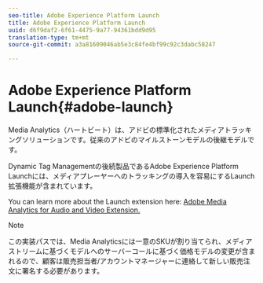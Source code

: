 ```yaml
---
seo-title: Adobe Experience Platform Launch
title: Adobe Experience Platform Launch
uuid: d6f9daf2-6f61-4475-9a77-94361bdd9d95
translation-type: tm+mt
source-git-commit: a3a81609046ab5e3c84fe4bf99c92c3dabc58247

---
```



# Adobe Experience Platform Launch{#adobe-launch}

Media Analytics（ハートビート）は、アドビの標準化されたメディアトラッキングソリューションです。従来のアドビのマイルストーンモデルの後継モデルです。

Dynamic Tag Managementの後続製品であるAdobe Experience Platform Launchには、メディアプレーヤーへのトラッキングの導入を容易にするLaunch拡張機能が含まれています。

You can learn more about the Launch extension here: [Adobe Media Analytics for Audio and Video Extension.](https://docs.adobe.com/content/help/en/launch/using/extensions-ref/adobe-extension/media-analytics-extension/overview.html)

>[!NOTE]
>
>この実装パスでは、Media Analyticsには一意のSKUが割り当てられ、メディアストリームに基づくモデルへのサーバーコールに基づく価格モデルの変更が含まれるので、顧客は販売担当者/アカウントマネージャーに連絡して新しい販売注文に署名する必要があります。

